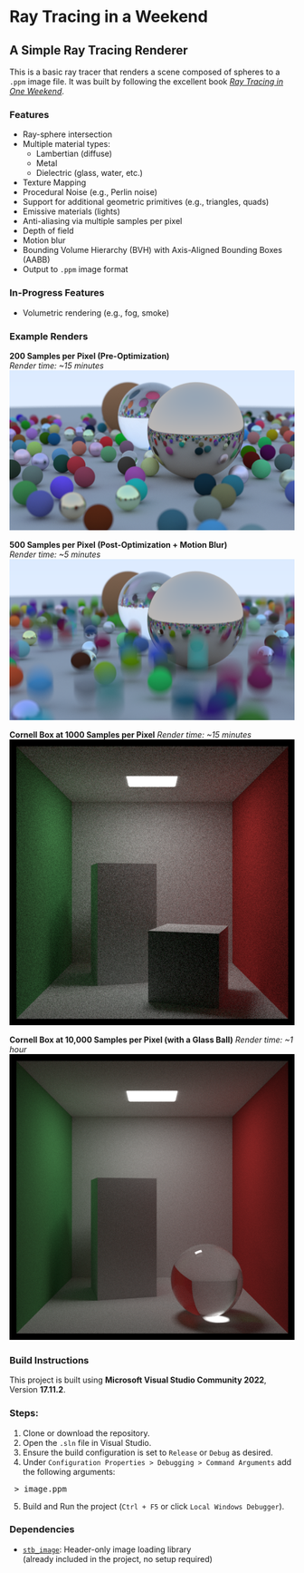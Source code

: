 # Ray Tracing in a Weekend  
## A Simple Ray Tracing Renderer

This is a basic ray tracer that renders a scene composed of spheres to a `.ppm` image file. It was built by following the excellent book [_Ray Tracing in One Weekend_](https://raytracing.github.io/books/RayTracingInOneWeekend.html).

### Features
- Ray-sphere intersection
- Multiple material types:
  - Lambertian (diffuse)
  - Metal
  - Dielectric (glass, water, etc.)
- Texture Mapping
- Procedural Noise (e.g., Perlin noise)
- Support for additional geometric primitives (e.g., triangles, quads)
- Emissive materials (lights)
- Anti-aliasing via multiple samples per pixel
- Depth of field
- Motion blur
- Bounding Volume Hierarchy (BVH) with Axis-Aligned Bounding Boxes (AABB)
- Output to `.ppm` image format

### In-Progress Features
- Volumetric rendering (e.g., fog, smoke)

### Example Renders

**200 Samples per Pixel (Pre-Optimization)**  
_Render time: ~15 minutes_  
![Pre-Optimization Render](https://github.com/maybe-aidan/RayTracingInAWeekend/blob/master/res/200Samples1200w.png?raw=true)  

**500 Samples per Pixel (Post-Optimization + Motion Blur)**  
_Render time: ~5 minutes_  
![Post-Optimization Render](https://github.com/maybe-aidan/RayTracingInAWeekend/blob/master/res/500Samples1200w.png?raw=true) 

**Cornell Box at 1000 Samples per Pixel**
_Render time: ~15 minutes_
![Cornell Box 1K Samples](https://github.com/maybe-aidan/RayTracingInAWeekend/blob/master/res/cornell-box1000samples.png?raw=true)

**Cornell Box at 10,000 Samples per Pixel (with a Glass Ball)**
_Render time: ~1 hour_
![Cornell Box 10k Samples](https://github.com/maybe-aidan/RayTracingInAWeekend/blob/master/res/cornell10k.png?raw=true)

### Build Instructions

This project is built using **Microsoft Visual Studio Community 2022**, Version **17.11.2**.

### Steps:
1. Clone or download the repository.
2. Open the `.sln` file in Visual Studio.
3. Ensure the build configuration is set to `Release` or `Debug` as desired.
4. Under `Configuration Properties > Debugging > Command Arguments` add the following arguments:
<pre> > image.ppm </pre>
5. Build and Run the project (`Ctrl + F5` or click `Local Windows Debugger`).

### Dependencies
- [`stb_image`](https://github.com/nothings/stb): Header-only image loading library  
  (already included in the project, no setup required)
